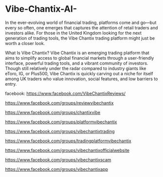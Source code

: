 # Vibe-Chantix-AI-

 In the ever-evolving world of financial trading, platforms come and go—but every so often, one emerges that captures the attention of retail traders and investors alike. For those in the United Kingdom looking for the next generation of trading tools, the Vibe Chantix  trading platform might just be worth a closer look.

What Is Vibe Chantix?
Vibe Chantix is an emerging trading platform that aims to simplify access to global financial markets through a user-friendly interface, powerful trading tools, and a vibrant community of investors. Though still relatively under the radar compared to industry giants like eToro, IG, or Plus500, Vibe Chantix is quickly carving out a niche for itself among UK traders who value innovation, social features, and low barriers to entry.

facebook:
https://www.facebook.com/VibeChantixReviews/

https://www.facebook.com/groups/reviewvibechantix

https://www.facebook.com/groups/chantixvibe

https://www.facebook.com/groups/platformvibechantix

https://www.facebook.com/groups/vibechantixtrading

https://www.facebook.com/groups/tradingplatformvibechantix

https://www.facebook.com/groups/vibechantixofficialwebsite

https://www.facebook.com/groups/vibechantixscam

https://www.facebook.com/groups/vibechantixapp
